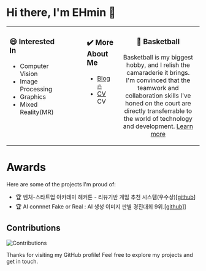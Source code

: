 # Hi there, I'm EHmin 👋

<!--
😄 I'm interested in 
- Computer Vison 
- Image Processing
- Graphics
- Mixed Reality(MR)

🏀 [Basketball](https://www.notion.so/ehmin/Boramae-BasketBall-Link-Tree-fb7e72bc90c546ab95c148efdbee25d0?pvs=4) is my biggest hobby, and I relish the camaraderie it brings. I'm convinced that the teamwork and collaboration skills I've honed on the court are directly transferrable to the world of technology and development.

✔️ Check more About me 
- [Blog](https://velog.io/@taemin-steve/series)🔥
- [CV](https://velog.io/@taemin-steve/series](https://www.notion.so/ehmin/CV-f2c2d4b0f6a2437c927a0f385ab3eedf?pvs=4))
- [Email](okchrisok@naver.com)
-->
<table>
  <tr>
    <td align="left" valign="top">
      <h3>😄 Interested In        </h3>
      <ul>
        <li>Computer Vision       </li>
        <li>Image Processing      </li>
        <li>Graphics              </li>
        <li>Mixed Reality(MR)     </li>
      </ul>
    </td>
    <td width="50"></td>
    <td align="left" valign="top">
      <h3>✔️ More About Me         </h3>
      <ul style="text-align: left;">
        <li><a href="https://velog.io/@taemin-steve/series">Blog 🔥</a></li>
        <li><a href="https://www.notion.so/ehmin/CV-f2c2d4b0f6a2437c927a0f385ab3eedf?pvs=4">CV</a></li>
        <li<a href="okchrisok@naver.com">CV</a></li>
      </ul>
    </td>
    <td align="center" valign="top">
      <h3>🏀 Basketball</h3>
      <p>
        Basketball is my biggest hobby, and I relish the camaraderie it brings.<br>
        I'm convinced that the teamwork and collaboration skills I've honed on the court are directly transferrable to the world of technology and development.
        <a href="https://www.notion.so/ehmin/Boramae-BasketBall-Link-Tree-fb7e72bc90c546ab95c148efdbee25d0?pvs=4">Learn more</a>
      </p>
    </td>
  </tr>
</table>



# Awards
Here are some of the projects I'm proud of:

- 🏆 벤처-스타트업 아카데미 헤커톤 - 리뷰기반 게임 추천 시스템(우수상)[[github](https://www.kaggle.com/competitions/riiid-test-answer-prediction)]
- 🏆 AI connnet Fake or Real : AI 생성 이미지 판별 경진대회 9위.[[github]](https://github.com/taemin-steve/Fake_or_Real)]


<!--## Contact Me-->
<!--- <a href="https://velog.io/@taemin-steve/series" target="_blank"><img src="https://img.shields.io/badge/Velog-white?style=flat&logo=velog&logoColor=#20C997"/></a>-->

<!---## Stats-->

<!--<table id="stats"><tr><td valign="top" width="55%">-->
<!-- <img src="https://github-readme-stats.vercel.app/api?username=taemin-steve&show_icons=true&count_private=true&hide_border=true&theme=vue" align="left" style="width: 100%" /></td>-->
<!-- <td valign="top" width="45%">-->
<!-- <img src="https://github-readme-stats.vercel.app/api/top-langs/?username=taemin-steve&hide_border=true&layout=compact&theme=vue" align="left" style="width: 100%" /></td></tr>-->
<!--</table>  -->

<!---![Your GitHub stats](https://github-readme-stats.vercel.app/api?username=taemin-steve&show_icons=true&theme=vue)-->

<!---## Top Languages-->
<!---![Top Languages](https://github-readme-stats.vercel.app/api/top-langs/?username=taemin-steve&layout=compact&theme=vue)-->

<!-- ㅇㅇㅇㅇㅇㅇㅇㅇㅇㅇㅇㅇㅇㅇㅇㅇㅇㅇㅇㅇㅇㅇㅇㅇㅇㅇㅇㅇㅇ여기 없애면 됨!
# Tech Stack

### strong
<span>
<img src ="https://img.shields.io/badge/Python-3776AB.svg?style=flat&logo=Python&logoColor=white"/>
<img src ="https://img.shields.io/badge/PyTorch-EE4C2C.svg?style=flat&logo=PyTorch&logoColor=white"/>
<img src ="https://img.shields.io/badge/OpenCV-5C3EE8.svg?style=flat&logo=OpenCV&logoColor=white"/>
<img src ="https://img.shields.io/badge/Unreal%20Engine-0E1128.svg?style=flat&logo=Unreal-Engine&logoColor=white"/>
<img src ="https://img.shields.io/badge/Three.js-000000.svg?style=flat&logo=threedotjs&logoColor=white"/>
</span>

### knowledgeable
<span>
<img src="https://img.shields.io/badge/C++-00599C.svg?style=flat&logo=C++&logoColor=white"/>
<img src="https://img.shields.io/badge/TensorFlow-FF6F00.svg?style=flat&logo=TensorFlow&logoColor=white"/>
<img src="https://img.shields.io/badge/Unity-FFFFFF.svg?style=flat&logo=Unity&logoColor=black"/>
<img src="https://img.shields.io/badge/JavaScript-F7DF1E.svg?style=flat&logo=JavaScript&logoColor=black"/>
<img src="https://img.shields.io/badge/React-61DAFB.svg?style=flat&logo=React&logoColor=black"/>
<img src="https://img.shields.io/badge/Node.js-339933.svg?style=flat&logo=nodedotjs&logoColor=white"/>
<img src="https://img.shields.io/badge/Django-092E20.svg?style=flat&logo=Django&logoColor=white"/>
</span>

### tools
<span>
<img src="https://img.shields.io/badge/Visual%20Studio%20Code-007ACC.svg?style=flat&logo=Visual-Studio-Code&logoColor=white"/>
<img src="https://img.shields.io/badge/Visual%20Studio-5C2D91.svg?style=flat&logo=Visual-Studio&logoColor=white"/>
<img src="https://img.shields.io/badge/CMake-064F8C.svg?style=flat&logo=CMake&logoColor=white"/>
<img src="https://img.shields.io/badge/Anaconda-44A833.svg?style=flat&logo=Anaconda&logoColor=white"/>
<img src="https://img.shields.io/badge/Jupyter-F37626.svg?style=flat&logo=Jupyter&logoColor=white"/>
<img src="https://img.shields.io/badge/Google%20Cloud-4285F4.svg?style=flat&logo=Google-Cloud&logoColor=white"/>
<img src="https://img.shields.io/badge/Notion-000000.svg?style=flat&logo=Notion&logoColor=white"/>
</span>
<!--- 💻 Programming Languages: [List of Programming Languages]-->
<!--- 🛠️ Tools & Technologies: [List of Tools and Technologies]-->
<!--- 📚 Currently learning: [What you're currently learning]-->


## Contributions
![Contributions](https://github-readme-streak-stats.herokuapp.com/?user=taemin-steve&theme=vue)

<!--## Visitors-->
<!--![Visitors](https://visitor-badge.glitch.me/badge?page_id=taemin-steve)-->

Thanks for visiting my GitHub profile! Feel free to explore my projects and get in touch.
